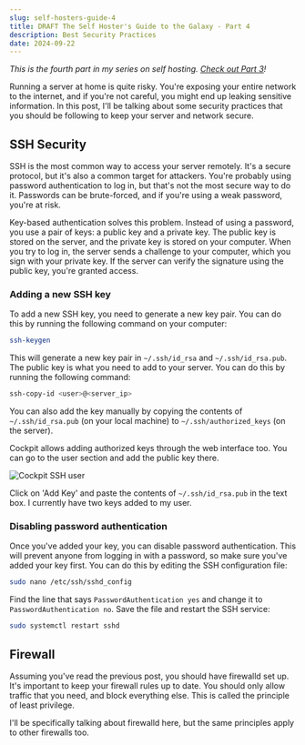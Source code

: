 ```yaml
---
slug: self-hosters-guide-4
title: DRAFT The Self Hoster's Guide to the Galaxy - Part 4
description: Best Security Practices
date: 2024-09-22
---
```


*This is the fourth part in my series on self hosting. [Check out Part 3](/blog/self-hosters-guide-3)!*

Running a server at home is quite risky. You're exposing your entire network to the internet, and if you're not careful, you might end up leaking sensitive information. In this post, I'll be talking about some security practices that you should be following to keep your server and network secure.

## SSH Security

SSH is the most common way to access your server remotely. It's a secure protocol, but it's also a common target for attackers. You're probably using password authentication to log in, but that's not the most secure way to do it. Passwords can be brute-forced, and if you're using a weak password, you're at risk.

Key-based authentication solves this problem. Instead of using a password, you use a pair of keys: a public key and a private key. The public key is stored on the server, and the private key is stored on your computer. When you try to log in, the server sends a challenge to your computer, which you sign with your private key. If the server can verify the signature using the public key, you're granted access.

### Adding a new SSH key

To add a new SSH key, you need to generate a new key pair. You can do this by running the following command on your computer:

```bash
ssh-keygen
```

This will generate a new key pair in `~/.ssh/id_rsa` and `~/.ssh/id_rsa.pub`. The public key is what you need to add to your server. You can do this by running the following command:

```bash
ssh-copy-id <user>@<server_ip>
```

You can also add the key manually by copying the contents of `~/.ssh/id_rsa.pub` (on your local machine) to `~/.ssh/authorized_keys` (on the server).

Cockpit allows adding authorized keys through the web interface too. You can go to the user section and add the public key there.

![Cockpit SSH user](/images/cockpit-ssh-user.png)

Click on 'Add Key' and paste the contents of `~/.ssh/id_rsa.pub` in the text box. I currently have two keys added to my user.

### Disabling password authentication

Once you've added your key, you can disable password authentication. This will prevent anyone from logging in with a password, so make sure you've added your key first. You can do this by editing the SSH configuration file:

```bash
sudo nano /etc/ssh/sshd_config
```

Find the line that says `PasswordAuthentication yes` and change it to `PasswordAuthentication no`. Save the file and restart the SSH service:

```bash
sudo systemctl restart sshd
```

## Firewall

Assuming you've read the previous post, you should have firewalld set up. It's important to keep your firewall rules up to date. You should only allow traffic that you need, and block everything else. This is called the principle of least privilege.

I'll be specifically talking about firewalld here, but the same principles apply to other firewalls too.
